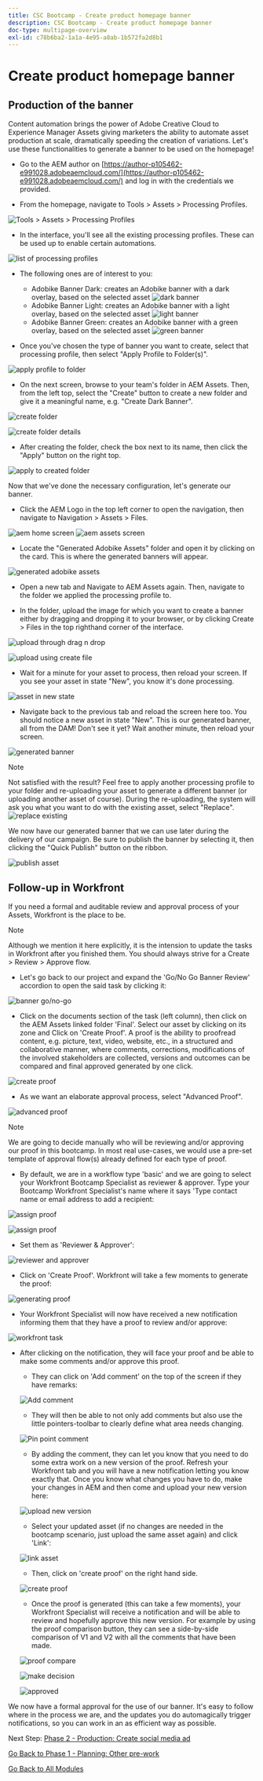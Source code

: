 ```yaml
---
title: CSC Bootcamp - Create product homepage banner
description: CSC Bootcamp - Create product homepage banner
doc-type: multipage-overview
exl-id: c78b6ba2-1a1a-4e95-a8ab-1b572fa2d8b1
---
```

# Create product homepage banner

## Production of the banner

Content automation brings the power of Adobe Creative Cloud to Experience Manager Assets giving marketers the ability to automate asset production at scale, dramatically speeding the creation of variations. Let's use these functionalities to generate a banner to be used on the homepage!

-   Go to the AEM author on [https://author-p105462-e991028.adobeaemcloud.com/](https://author-p105462-e991028.adobeaemcloud.com/) and log in with the credentials we provided.

-   From the homepage, navigate to Tools \> Assets \> Processing Profiles.

![Tools > Assets > Processing Profiles](./images/prod-processing-profiles.png)

- In the interface, you'll see all the existing processing profiles. These can be used up to enable certain automations.

 ![list of processing profiles](./images/prod-profile-list.png)


-   The following ones are of interest to you:
    -   Adobike Banner Dark: creates an Adobike banner with a dark overlay, based on the selected asset
    ![dark banner](./images/prod-banner-dark.jpg)
    -   Adobike Banner Light: creates an Adobike banner with a light overlay, based on the selected asset
    ![light banner](./images/prod-banner-light.jpg)
    -   Adobike Banner Green: creates an Adobike banner with a green overlay, based on the selected asset
    ![green banner](./images/prod-banner-green.jpg)

-   Once you've chosen the type of banner you want to create, select that processing profile, then select "Apply Profile to Folder(s)".

 ![apply profile to folder](./images/prod-apply-profile.png)

- On the next screen, browse to your team's folder in AEM Assets. Then, from the left top, select the "Create" button to create a new folder and give it a meaningful name, e.g. "Create Dark Banner".

 ![create folder](./images/prod-create-profile-folder.png)

 ![create folder details](./images/prod-profile-folder-details.png)

- After creating the folder, check the box next to its name, then click the "Apply" button on the right top.

 ![apply to created folder](./images/prod-select-profile-folder.png)

Now that we've done the necessary configuration, let's generate our banner.

- Click the AEM Logo in the top left corner to open the navigation, then navigate to Navigation \> Assets \> Files.

 ![aem home screen](./images/prod-select-assets.png)
 ![aem assets screen](./images/prod-select-assets-2.png)

- Locate the "Generated Adobike Assets" folder and open it by clicking on the card. This is where the generated banners will appear.

 ![generated adobike assets](./images/prod-generated-banners.png)

-   Open a new tab and Navigate to AEM Assets again. Then, navigate to the folder we applied the processing profile to.

-   In the folder, upload the image for which you want to create a banner either by dragging and dropping it to your browser, or by clicking Create \> Files in the top righthand corner of the interface. 

![upload through drag n drop](./images/prod-drag-drop-banner.png)

![upload using create file](./images/prod-create-file.png)


- Wait for a minute for your asset to process, then reload your screen. If you see your asset in state "New", you know it's done processing.

![asset in new state](./images/prod-asset-processed.png)

- Navigate back to the previous tab and reload the screen here too. You should notice a new asset in state "New". This is our generated banner, all from the DAM! Don't see it yet? Wait another minute, then reload your screen.

![generated banner](./images/prod-new-banner.png)

>[!NOTE]
>
> Not satisfied with the result? Feel free to apply another processing profile to your folder and re-uploading your asset to generate a different banner (or uploading another asset of course). During the re-uploading, the system will ask you what you want to do with the existing asset, select "Replace".
> ![replace existing](./images/prod-replace-asset.png)

We now have our generated banner that we can use later during the delivery of our campaign. Be sure to publish the banner by selecting it, then clicking the "Quick Publish" button on the ribbon.

![publish asset](./images/prod-publish-banner.png)

## Follow-up in Workfront

If you need a formal and auditable review and approval process of your Assets, Workfront is the place to be.

>[!NOTE]
>
> Although we mention it here explicitly, it is the intension to update the tasks in Workfront after you finished them. You should always strive for a Create > Review > Approve flow.

- Let's go back to our project and expand the 'Go/No Go Banner Review' accordion to open the said task by clicking it:

![banner go/no-go](./images/banner-gonogo.png)

- Click on the documents section of the task (left column), then click on the AEM Assets linked folder 'Final'. Select our asset by clicking on its zone and Click on 'Create Proof'. A proof is the ability to proofread content, e.g. picture, text, video, website, etc., in a structured and collaborative manner, where comments, corrections, modifications of the involved stakeholders are collected, versions and outcomes can be compared and final approved generated by one click.

![create proof](./images/wf-create-proof.png)

- As we want an elaborate approval process, select "Advanced Proof".

![advanced proof](./images/wf-advanced-proof.png)

>[!NOTE]
>
> We are going to decide manually who will be reviewing and/or approving our proof in this bootcamp. In most real use-cases, we would use a pre-set template of approval flow(s) already defined for each type of proof.

- By default, we are in a workflow type 'basic' and we are going to select your Workfront Bootcamp Specialist as reviewer & approver. Type your Bootcamp Workfront Specialist's name where it says 'Type contact name or email address to add a recipient:

![assign proof](./images/wf-proof-assign.png)

![assign proof](./images/wf-assign-proof-2.png)

- Set them as 'Reviewer & Approver':

![reviewer and approver](./images/wf-review-approve.png)

- Click on 'Create Proof'. Workfront will take a few moments to generate the proof:

![generating proof](./images/wf-generating-proof.png)

- Your Workfront Specialist will now have received a new notification informing them that they have a proof to review and/or approve:

![workfront task](./images/wf-proof-task.png)

-   After clicking on the notification, they will face your proof and be able to make some comments and/or approve this proof. 

    - They can click on 'Add comment' on the top of the screen if they have remarks:

    ![Add comment](./images/wf-proof-add-comment.png)

    - They will then be able to not only add comments but also use the little pointers-toolbar to clearly define what area needs changing.

    ![Pin point comment](./images/wf-proof-comment.png)

    - By adding the comment, they can let you know that you need to do some extra work on a new version of the proof. Refresh your Workfront tab and you will have a new notification letting you know exactly that. Once you know what changes you have to do, make your changes in AEM and then come and upload your new version here:

    ![upload new version](./images/wf-upload-version.png)

    - Select your updated asset (if no changes are needed in the bootcamp scenario, just upload the same asset again) and click 'Link':

    ![link asset](./images/wf-link-new-asset.png)

    - Then, click on 'create proof' on the right hand side.

    ![create proof](./images/create-new-proof.png)

    - Once the proof is generated (this can take a few moments), your Workfront Specialist will receive a notification and will be able to review and hopefully approve this new version.  For example by using the proof comparison button, they can see a side-by-side comparison of V1 and V2 with all the comments that have been made.

    ![proof compare](./images/wf-proof-compare.png)

    ![make decision](./images/make-decision-proof.png)

    ![approved](./images/approved.png)

We now have a formal approval for the use of our banner. It's easy to follow where in the process we are, and the updates you do automagically trigger notifications, so you can work in an as efficient way as possible.

Next Step: [Phase 2 - Production: Create social media ad](./social.md)

[Go Back to Phase 1 - Planning: Other pre-work](../planning/prework.md)

[Go Back to All Modules](../../overview.md)
